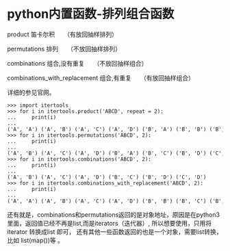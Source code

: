 # python内置函数-排列组合函数

product 笛卡尔积　　（有放回抽样排列）

permutations 排列　　（不放回抽样排列）

combinations 组合,没有重复　　（不放回抽样组合）

combinations\_with\_replacement 组合,有重复　　（有放回抽样组合）

详细的参见官网。

```
>>> import itertools
>>> for i in itertools.product('ABCD', repeat = 2):
...     print(i)
...
('A', 'A') ('A', 'B') ('A', 'C') ('A', 'D') ('B', 'A') ('B', 'B') ('B', 'C') ('B', 'D') ('C', 'A') ('C', 'B') ('C', 'C') ('C', 'D') ('D', 'A') ('D', 'B') ('D', 'C') ('D', 'D')
>>> for i in itertools.permutations('ABCD', 2):
...     print(i)
...
('A', 'B') ('A', 'C') ('A', 'D') ('B', 'A') ('B', 'C') ('B', 'D') ('C', 'A') ('C', 'B') ('C', 'D') ('D', 'A') ('D', 'B') ('D', 'C')
>>> for i in itertools.combinations('ABCD', 2):
...     print(i)
...
('A', 'B') ('A', 'C') ('A', 'D') ('B', 'C') ('B', 'D') ('C', 'D')
>>> for i in itertools.combinations_with_replacement('ABCD', 2):
...     print(i)
...
('A', 'A') ('A', 'B') ('A', 'C') ('A', 'D') ('B', 'B') ('B', 'C') ('B', 'D') ('C', 'C') ('C', 'D') ('D', 'D')
```

&#x20;    还有就是，combinations和permutations返回的是对象地址，原因是在python3里面，返回值已经不再是list,而是iterators（迭代器）, 所以想要使用，只用将iterator 转换成list 即可， 还有其他一些函数返回的也是一个对象，需要list转换，比如 list(map())等 。
